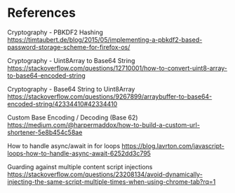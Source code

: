 # References

Cryptography - PBKDF2 Hashing
https://timtaubert.de/blog/2015/05/implementing-a-pbkdf2-based-password-storage-scheme-for-firefox-os/

Cryptography - Uint8Array to Base64 String
https://stackoverflow.com/questions/12710001/how-to-convert-uint8-array-to-base64-encoded-string

Cryptography - Base64 String to Uint8Array
https://stackoverflow.com/questions/9267899/arraybuffer-to-base64-encoded-string/42334410#42334410

Custom Base Encoding / Decoding (Base 62)
https://medium.com/@harpermaddox/how-to-build-a-custom-url-shortener-5e8b454c58ae

How to handle async/await in for loops
https://blog.lavrton.com/javascript-loops-how-to-handle-async-await-6252dd3c795

Guarding against multiple content script injections
https://stackoverflow.com/questions/23208134/avoid-dynamically-injecting-the-same-script-multiple-times-when-using-chrome-tab?rq=1
